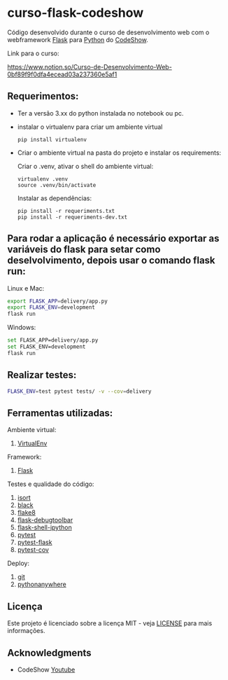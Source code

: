 # curso-flask-codeshow

Código desenvolvido durante o curso de desenvolvimento web com o webframework [Flask](https://flask.palletsprojects.com/en/1.1.x/) para [Python](https://www.python.org/) do [CodeShow](https://www.youtube.com/user/brunovegan).

Link para o curso:

https://www.notion.so/Curso-de-Desenvolvimento-Web-0bf89f9f0dfa4ecead03a237360e5af1

## Requerimentos:
- Ter a versão 3.xx do python instalada no notebook ou pc.
- instalar o virtualenv para criar um ambiente virtual
    ```console
    pip install virtualenv
    ```
- Criar o ambiente virtual na pasta do projeto e instalar os requirements:
  
  Criar o .venv, ativar o shell do ambiente virtual:
    ```console
    virtualenv .venv
    source .venv/bin/activate
    ```

    Instalar as dependências:
    ```console
    pip install -r requeriments.txt
    pip install -r requeriments-dev.txt
    ```

## Para rodar a aplicação é necessário exportar as variáveis do flask para setar como deselvolvimento, depois usar o comando flask run:

Linux e Mac:
```sh
export FLASK_APP=delivery/app.py
export FLASK_ENV=development
flask run
```

Windows:
```sh
set FLASK_APP=delivery/app.py
set FLASK_ENV=development
flask run
```


## Realizar testes:

```sh
FLASK_ENV=test pytest tests/ -v --cov=delivery
```

## Ferramentas utilizadas:

Ambiente virtual:
1. [VirtualEnv](https://virtualenv.pypa.io/en/latest/)

Framework:
1. [Flask](https://flask.palletsprojects.com/en/1.1.x/)

Testes e qualidade do código:
1. [isort](https://pycqa.github.io/isort/)
2. [black](https://black.readthedocs.io/en/stable/)
3. [flake8](https://flake8.pycqa.org/en/latest/)
4. [flask-debugtoolbar](https://flask-debugtoolbar.readthedocs.io/en/latest/)
5. [flask-shell-ipython](https://pypi.org/project/flask-shell-ipython/)
6. [pytest](https://docs.pytest.org/en/stable/index.html)
7. [pytest-flask](https://pytest-flask.readthedocs.io/en/latest/)
8. [pytest-cov](https://pytest-cov.readthedocs.io/en/latest/index.html)

Deploy:
1. [git](https://git-scm.com/)
2. [pythonanywhere](https://www.pythonanywhere.com)

## Licença

Este projeto é licenciado sobre a licença MIT - veja [LICENSE](https://github.com/lipegomes/curso-flask-codeshow/blob/main/LICENSE) para mais informações.

## Acknowledgments

- CodeShow [Youtube](https://www.youtube.com/user/brunovegan)